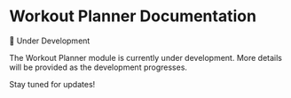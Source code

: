# Workout Planner Documentation

🚧 Under Development

The Workout Planner module is currently under development. More details will be provided as the development progresses.

Stay tuned for updates!
